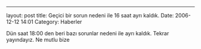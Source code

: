 ---
layout: post
title: Geçici bir sorun nedeni ile 16 saat ayrı kaldık.
Date: 2006-12-12 14:01
Category: Haberler

Dün saat 18:00 den beri bazı sorunlar nedeni ile ayrı kaldık. Tekrar
yayındayız. Ne mutlu bize
